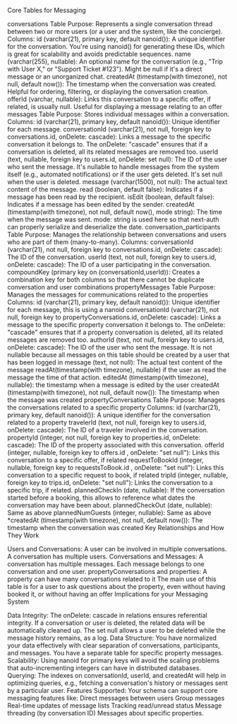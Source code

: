 Core Tables for Messaging

conversations Table
Purpose: Represents a single conversation thread between two or more users (or a user and the system, like the concierge).
Columns:
id (varchar(21), primary key, default nanoid()): A unique identifier for the conversation. You're using nanoid() for generating these IDs, which is great for scalability and avoids predictable sequences.
name (varchar(255), nullable): An optional name for the conversation (e.g., "Trip with User X," or "Support Ticket #123"). Might be null if it's a direct message or an unorganized chat.
createdAt (timestamp(with timezone), not null, default now()): The timestamp when the conversation was created. Helpful for ordering, filtering, or displaying the conversation creation.
offerId (varchar, nullable): Links this conversation to a specific offer, if related, is usually null. Useful for displaying a message relating to an offer
messages Table
Purpose: Stores individual messages within a conversation.
Columns:
id (varchar(21), primary key, default nanoid()): Unique identifier for each message.
conversationId (varchar(21), not null, foreign key to conversations.id, onDelete: cascade): Links a message to the specific conversation it belongs to. The onDelete: "cascade" ensures that if a conversation is deleted, all its related messages are removed too.
userId (text, nullable, foreign key to users.id, onDelete: set null): The ID of the user who sent the message. It's nullable to handle messages from the system itself (e.g., automated notifications) or if the user gets deleted. It's set null when the user is deleted.
message (varchar(1500), not null): The actual text content of the message.
read (boolean, default false): Indicates if a message has been read by the recipient.
isEdit (boolean, default false): Indicates if a message has been edited by the sender.
createdAt (timestamp(with timezone), not null, default now(), mode string): The time when the message was sent. mode: string is used here so that next-auth can properly serialize and deserialize the date.
conversation_participants Table
Purpose: Manages the relationship between conversations and users who are part of them (many-to-many).
Columns:
conversationId (varchar(21), not null, foreign key to conversations.id, onDelete: cascade): The ID of the conversation.
userId (text, not null, foreign key to users.id, onDelete: cascade): The ID of a user participating in the conversation.
compoundKey (primary key on (conversationId,userId)): Creates a combination key for both columns so that there cannot be duplicate conversation and user combinations
propertyMessages Table
Purpose: Manages the messages for communications related to the properties
Columns:
id (varchar(21), primary key, default nanoid()): Unique identifier for each message, this is using a nanoid
conversationId (varchar(21), not null, foreign key to propertyConversations.id, onDelete: cascade): Links a message to the specific property conversation it belongs to. The onDelete: "cascade" ensures that if a property conversation is deleted, all its related messages are removed too.
authorId (text, not null, foreign key to users.id, onDelete: cascade): The ID of the user who sent the message. It is not nullable because all messages on this table should be created by a user that has been logged in
message (text, not null): The actual text content of the message
readAt(timestamp(with timezone), nullable) if the user as read the message the time of that action.
editedAt (timestamp(with timezone), nullable): the timestamp when a message is edited by the user
createdAt (timestamp(with timezone), not null, default now()): The timestamp when the message was created
propertyConversations Table
Purpose: Manages the conversations related to a specific property
Columns:
id (varchar(21), primary key, default nanoid()): A unique identifier for the conversation related to a property
travelerId (text, not null, foreign key to users.id, onDelete: cascade): The ID of a traveler involved in the conversation.
propertyId (integer, not null, foreign key to properties.id, onDelete: cascade): The ID of the property associated with this conversation.
offerId (integer, nullable, foreign key to offers.id , onDelete: "set null"): Links this conversation to a specific offer, if related
requestToBookId (integer, nullable, foreign key to requestsToBook.id , onDelete: "set null"): Links this conversation to a specific request to book, if related
tripId (integer, nullable, foreign key to trips.id, onDelete: "set null"): Links the conversation to a specific trip, if related.
plannedCheckIn (date, nullable): If the conversation started before a booking, this allows to reference what dates the conversation may have been about.
plannedCheckOut (date, nullable): Same as above
plannedNumGuests (integer, nullable): Same as above
\*createdAt (timestamp(with timezone), not null, default now()): The timestamp when the conversation was created
Key Relationships and How They Work

Users and Conversations: A user can be involved in multiple conversations. A conversation has multiple users.
Conversations and Messages: A conversation has multiple messages. Each message belongs to one conversation and one user.
propertyConversations and properties: A property can have many conversations related to it
The main use of this table is for a user to ask questions about the property, even without having booked it, or without having an offer
Implications for your Messaging System

Data Integrity:
The onDelete: cascade in relations ensures referential integrity. If a conversation or user is deleted, the related data will be automatically cleaned up.
The set null allows a user to be deleted while the message history remains, as a log.
Data Structure:
You have normalized your data effectively with clear separation of conversations, participants, and messages.
You have a separate table for specific property messages.
Scalability:
Using nanoid for primary keys will avoid the scaling problems that auto-incrementing integers can have in distributed databases.
Querying:
The indexes on conversationId, userId, and createdAt will help in optimizing queries, e.g., fetching a conversation's history or messages sent by a particular user.
Features Supported:
Your schema can support core messaging features like:
Direct messages between users
Group messages
Real-time updates of message lists
Tracking read/unread status
Message threading (by conversation ID)
Messages about specific properties.
